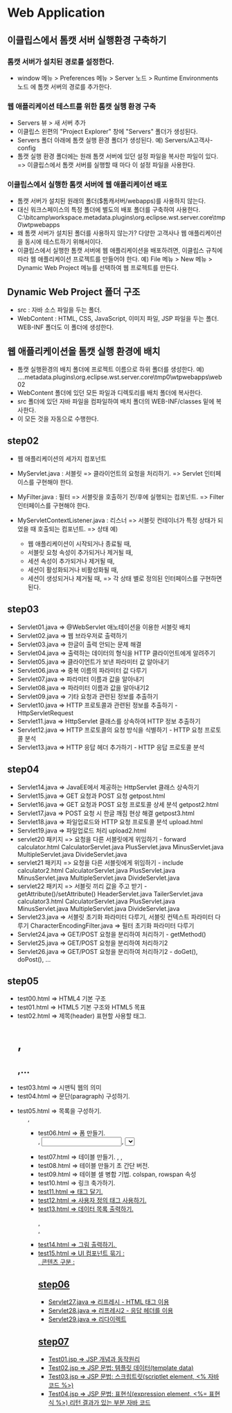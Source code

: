 # Web Application
## 이클립스에서 톰캣 서버 실행환경 구축하기
### 톰캣 서버가 설치된 경로를 설정한다.
- window 메뉴 > Preferences 메뉴 > Server 노드 > Runtime Environments 노드 에
  톰캣 서버의 경로를 추가한다.

### 웹 애플리케이션 테스트를 위한 톰캣 실행 환경 구축
- Servers 뷰 > 새 서버 추가
- 이클립스 왼편의 "Project Explorer" 창에 "Servers" 폴더가 생성된다.
- Servers 폴더 아래에 톰캣 실행 환경 폴더가 생성된다.
  예) Servers/A고객사-config
- 톰캣 실행 환경 폴더에는 원래 톰캣 서버에 있던 설정 파일을 복사한 파일이 있다.
  => 이클립스에서 톰캣 서버를 실행할 때 마다 이 설정 파일을 사용한다.

### 이클립스에서 실행한 톰캣 서버에 웹 애플리케이션 배포
- 톰캣 서버가 설치된 원래의 폴더($톰캐서버/webapps)를 사용하지 않는다.
- 대신 워크스페이스의 특정 폴더에 별도의 배포 폴더를 구축하여 사용한다.
  C:\bitcamp\workspace\.metadata\.plugins\org.eclipse.wst.server.core\tmp0\wtpwebapps
- 왜 톰캣 서버가 설치된 폴더를 사용하지 않는가?
  다양한 고객사나 웹 애플리케이션을 동시에 테스트하기 위해서이다.
- 이클립스에서 실행한 톰캣 서버에 웹 애플리케이션을 배포하려면,
  이클립스 규칙에 따라 웹 애플리케이션 프로젝트를 만들어야 한다.
  예) File 메뉴 > New 메뉴 > Dynamic Web Project 메뉴를 선택하여 웹 프로젝트를 만든다.
  
## Dynamic Web Project 폴더 구조
- src : 자바 소스 파일을 두는 폴더.
- WebContent : HTML, CSS, JavaScript, 이미지 파일, JSP 파일을 두는 폴더.
               WEB-INF 폴더도 이 폴더에 생성한다. 

## 웹 애플리케이션을 톰캣 실행 환경에 배치
- 톰캣 실행환경의 배치 폴더에 프로젝트 이름으로 하위 폴더를 생성한다.
  예) ...\.metadata\.plugins\org.eclipse.wst.server.core\tmp0\wtpwebapps\web02
- WebContent 폴더에 있던 모든 파일과 디렉토리를 배치 폴더에 복사한다.
- src 폴더에 있던 자바 파일을 컴파일하여 배치 폴더의 WEB-INF/classes 밑에 복사한다.
- 이 모든 것을 자동으로 수행한다.

## step02
- 웹 애플리케이션의 세가지 컴포넌트
- MyServlet.java : 서블릿 
  => 클라이언트의 요청을 처리하기.
  => Servlet 인터페이스를 구현해야 한다.
  
- MyFilter.java : 필터
  => 서블릿을 호출하기 전/후에 실행되는 컴포넌트.
  => Filter 인터페이스를 구현해야 한다.   

- MyServletContextListener.java : 리스너
  => 서블릿 컨테이너가 특정 상태가 되었을 때 호출되는 컴포넌트.
  => 상태 예)
     - 웹 애플리케이션이 시작되거나 종료될 때,
     - 서블릿 요청 속성이 추가되거나 제거될 때,
     - 세션 속성이 추가되거나 제거될 때,
     - 세션이 활성화되거나 비활성화될 때,
     - 세션이 생성되거나 제거될 때,
  => 각 상태 별로 정의된 인터페이스를 구현하면 된다.       

## step03
- Servlet01.java => @WebServlet 애노테이션을 이용한 서블릿 배치
- Servlet02.java => 웹 브라우저로 출력하기
- Servlet03.java => 한글이 출력 안되는 문제 해결 
- Servlet04.java => 출력하는 데이터의 형식을 HTTP 클라이언트에게 알려주기
- Servlet05.java => 클라이언트가 보낸 파라미터 값 알아내기
- Servlet06.java => 중복 이름의 파라미터 값 다루기
- Servlet07.java => 파라미터 이름과 값을 알아내기
- Servlet08.java => 파라미터 이름과 값을 알아내기2
- Servlet09.java => 기타 요청과 관련된 정보를 추출하기
- Servlet10.java => HTTP 프로토콜과 관련된 정보를 추출하기 - HttpServletRequest
- Servlet11.java => HttpServlet 클래스를 상속하여 HTTP 정보 추출하기
- Servlet12.java => HTTP 프로토콜의 요청 방식을 식별하기 - HTTP 요청 프로토콜 분석
- Servlet13.java => HTTP 응답 헤더 추가하기 - HTTP 응답 프로토콜 분석

## step04
- Servlet14.java => JavaEE에서 제공하는 HttpServlet 클래스 상속하기
- Servlet15.java => GET 요청과 POST 요청
  getpost.html
- Servlet16.java => GET 요청과 POST 요청 프로토콜 상세 분석
  getpost2.html
- Servlet17.java => POST 요청 시 한글 깨짐 현상 해결
  getpost3.html
- Servlet18.java => 파일업로드와 HTTP 요청 프로토콜 분석
  upload.html
- Servlet19.java => 파일업로드 처리
  upload2.html
- servlet20 패키지 => 요청을 다른 서블릿에게 위임하기 - forward
  calculator.html 
  CalculatorServlet.java
  PlusServlet.java
  MinusServlet.java
  MultipleServlet.java
  DivideServlet.java
- servlet21 패키지 => 요청을 다른 서블릿에게 위임하기 - include
  calculator2.html 
  CalculatorServlet.java
  PlusServlet.java
  MinusServlet.java
  MultipleServlet.java
  DivideServlet.java
- servlet22 패키지 => 서블릿 끼리 값을 주고 받기 - getAttribute()/setAttribute()
  HeaderServlet.java
  TailerServlet.java
  calculator3.html 
  CalculatorServlet.java
  PlusServlet.java
  MinusServlet.java
  MultipleServlet.java
  DivideServlet.java
- Servlet23.java => 서블릿 초기화 파라미터 다루기, 서블릿 컨텍스트 파라미터 다루기
  CharacterEncodingFilter.java => 필터 초기화 파라미터 다루기
- Servlet24.java => GET/POST 요청을 분리하여 처리하기 - getMethod()
- Servlet25.java => GET/POST 요청을 분리하여 처리하기2
- Servlet26.java => GET/POST 요청을 분리하여 처리하기2 - doGet(), doPost(), ...
 
## step05
- test00.html => HTML4 기본 구조
- test01.html => HTML5 기본 구조와 HTML5 목표
- test02.html => 제목(header) 표현할 사용할 태그. <h1>,<h2>,...
- test03.html => 시맨틱 웹의 의미
- test04.html => 문단(paragraph) 구성하기. <p> 
- test05.html => 목록을 구성하기. <ol>, <ul>
- test06.html => 폼 만들기. <form>, <input>, <select>, <button>
- test07.html => 테이블 만들기. <table>, <thead>, <tbody>
- test08.html => 테이블 만들기 초 간단 버전.
- test09.html => 테이블 셀 병합 기법. colspan, rowspan 속성
- test10.html => 링크 축가하기. <a href="url">
- test11.html => 태그 달기. <a href="#태그">
- test12.html => 사용자 정의 태그 사용하기.
- test13.html => 데이터 목록 출력하기. <dl>, <dt>, <dd>
- test14.html => 그림 출력하기. <img>
- test15.html => UI 컴포넌트 묶기 : <div>, 콘텐츠 구분 : <span> 

## step06
- Servlet27.java => 리프레시 - HTML <meta> 태그 이용
- Servlet28.java => 리프레시2 - 응답 헤더를 이용
- Servlet29.java => 리다이렉트

## step07
- Test01.jsp => JSP 개념과 동작원리
- Test02.jsp => JSP 문법: 템플릿 데이터(template data)
- Test03.jsp => JSP 문법: 스크립트릿(scriptlet element, <% 자바 코드 %>)
- Test04.jsp => JSP 문법: 표현식(expression element, <%= 표현식 %>)
                          리턴 결과가 있는 부분 자바 코드 















